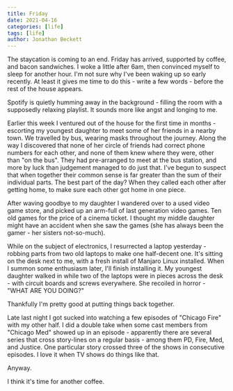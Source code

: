 ```yaml
---
title: Friday
date: 2021-04-16
categories: [life]
tags: [life]
author: Jonathan Beckett
---
```


The staycation is coming to an end. Friday has arrived, supported by coffee, and bacon sandwiches. I woke a little after 6am, then convinced myself to sleep for another hour. I'm not sure why I've been waking up so early recently. At least it gives me time to do this - write a few words - before the rest of the house appears.

Spotify is quietly humming away in the background - filling the room with a supposedly relaxing playlist. It sounds more like angst and longing to me.

Earlier this week I ventured out of the house for the first time in months - escorting my youngest daughter to meet some of her friends in a nearby town. We travelled by bus, wearing masks throughout the journey. Along the way I discovered that none of her circle of friends had correct phone numbers for each other, and none of them knew where they were, other than "on the bus". They had pre-arranged to meet at the bus station, and more by luck than judgement managed to do just that. I've begun to suspect that when together their common sense is far greater than the sum of their individual parts. The best part of the day? When they called each other after getting home, to make sure each other got home in one piece.

After waving goodbye to my daughter I wandered over to a used video game store, and picked up an arm-full of last generation video games. Ten old games for the price of a cinema ticket. I thought my middle daughter might have an accident when she saw the games (she has always been the gamer - her sisters not-so-much).

While on the subject of electronics, I resurrected a laptop yesterday - robbing parts from two old laptops to make one half-decent one. It's sitting on the desk next to me, with a fresh install of Manjaro Linux installed. When I summon some enthusiasm later, I'll finish installing it. My youngest daughter walked in while two of the laptops were in pieces across the desk - with circuit boards and screws everywhere. She recoiled in horror - "WHAT ARE YOU DOING?"

Thankfully I'm pretty good at putting things back together.

Late last night I got sucked into watching a few episodes of "Chicago Fire" with my other half. I did a double take when some cast members from "Chicago Med" showed up in an episode - apparently there are several series that cross story-lines on a regular basis - among them PD, Fire, Med, and Justice. One particular story crossed three of the shows in consecutive episodes. I love it when TV shows do things like that.

Anyway.

I think it's time for another coffee.